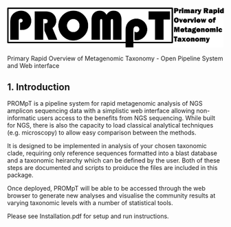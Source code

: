 ![My image](https://raw.githubusercontent.com/passdan/PROMpT/master/web/images/prompt-logo.png)

Primary Rapid Overview of Metagenomic Taxonomy - Open Pipeline System and Web interface

<h2>1. Introduction</h2>

PROMpT is a pipeline system for rapid metagenomic analysis of NGS amplicon sequencing data with a simplistic web interface allowing non-informatic users access to the benefits from NGS sequencing. While built for NGS, there is also the capacity to load classical analytical techniques (e.g. microscopy) to allow easy comparison between the methods.

It is designed to be implemented in analysis of your chosen taxonomic clade, requiring only reference sequences formatted into a blast database and a taxonomic heirarchy which can be defined by the user. Both of these steps are documented and scripts to proiduce the files are included in this package.

Once deployed, PROMpT will be able to be accessed through the web browser to generate new analyses and visualise the community results at varying taxonomic levels with a number of statistical tools.

Please see Installation.pdf for setup and run instructions.
